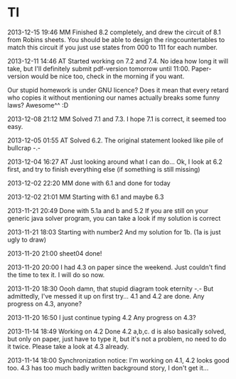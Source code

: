 TI
==
2013-12-15 19:46 MM
  Finished 8.2 completely, and drew the circuit of 8.1 from Robins sheets.
  You should be able to design the ringcountertables to match this circuit if 
  you just use states from 000 to 111 for each number.

2013-12-11 14:46 AT
  Started working on 7.2 and 7.4. No idea how long it will take, but
  I'll definitely submit pdf-version tomorrow until 11:00. Paper-
  version would be nice too, check in the morning if you want.
  
  Our stupid homework is under GNU licence? Does it mean that every 
  retard who copies it without mentioning our names actually breaks 
  some funny laws? Awesome^^ :D

2013-12-08 21:12 MM
  Solved 7.1 and 7.3. I hope 7.1 is correct, it seemed too easy.

2013-12-05 01:55 AT
  Solved 6.2. The original statement looked like pile of bullcrap -.-

2013-12-04 16:27 AT
  Just looking around what I can do...
  Ok, I look at 6.2 first, and try to finish everything else 
  (if something is still missing)

2013-12-02 22:20 MM
  done with 6.1 and done for today

2013-12-02 21:01 MM
  Starting with 6.1 and maybe 6.3

2013-11-21 20:49
  Done with 5.1a and b and 5.2
  If you are still on your generic java solver program, you can take a look
  if my solution is correct

2013-11-21 18:03
  Starting with number2
  And my solution for 1b. (1a is just ugly to draw)

2013-11-20 21:00
  sheet04 done!

2013-11-20 20:00 
  I had 4.3 on paper since the weekend. Just couldn't find the
  time to tex it. I will do so now.

2013-11-20 18:30
  Oooh damn, that stupid diagram took eternity -.-
  But admittedly, I've messed it up on first try...
  4.1 and 4.2 are done.
  Any progress on 4.3, anyone?

2013-11-20 16:50
  I just continue typing 4.2 
  Any progress on 4.3?

2013-11-14 18:49
  Working on 4.2 Done 4.2 a,b,c. d is also basically solved, but only on paper, 
  just have to type it, but it's not a problem, no need to do it twice. Please
  take a look at 4.3 already.

2013-11-14 18:00 
  Synchronization notice: I'm working on 4.1, 4.2 looks good too.
  4.3 has too much badly written background story, I don't get it...
